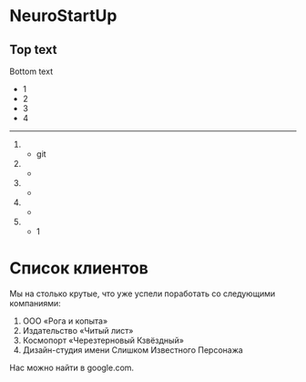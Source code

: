 # NeuroStartUp
## Top text

Bottom text
- 1
- 2
- 3
- 4
- - -
1. - git
2. -
3. -
4. - 
5. - 1

# Список клиентов
Мы на столько крутые, что уже успели поработать со следующими компаниями:

1. ООО «Рога и копыта»
2. Издательство «Читый лист»
3. Космопорт «Черезтерновый Кзвёздный»
4. Дизайн-студия имени Слишком Известного Персонажа

Нас можно найти в google.com.